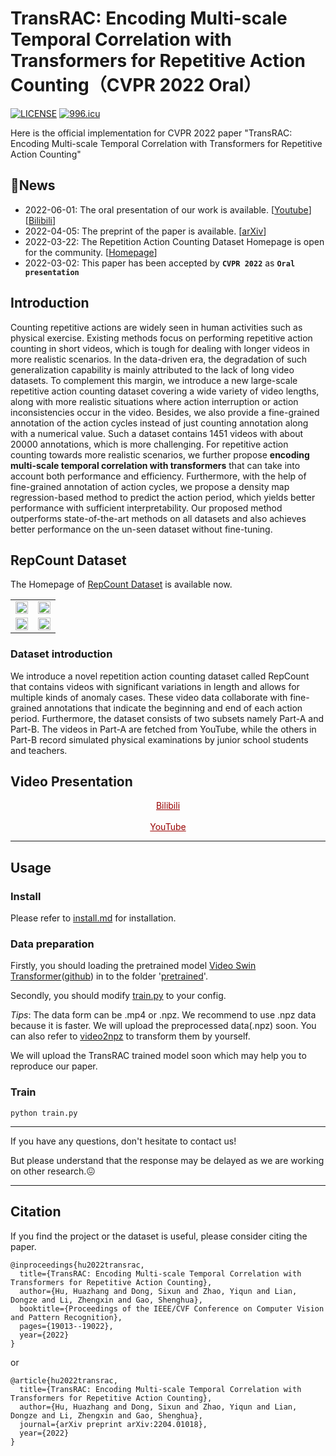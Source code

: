 # TransRAC: Encoding Multi-scale Temporal Correlation with Transformers for Repetitive Action Counting（CVPR 2022 Oral）
[![LICENSE](https://img.shields.io/badge/license-Anti%20996-blue.svg)](https://github.com/996icu/996.ICU/blob/master/LICENSE)
[![996.icu](https://img.shields.io/badge/link-996.icu-red.svg)](https://996.icu)

Here is the official implementation for CVPR 2022 paper "TransRAC: Encoding Multi-scale Temporal Correlation with Transformers for Repetitive Action Counting"


## 🌱News
- 2022-06-01: The oral presentation of our work is available. [[Youtube](https://youtu.be/SFpUS9mHHpk)] [[Bilibili](https://www.bilibili.com/video/BV1B94y1S7oP?share_source=copy_web)]
- 2022-04-05: The preprint of the paper is available. [[arXiv](https://arxiv.org/abs/2204.01018)]
- 2022-03-22: The Repetition Action Counting Dataset Homepage is open for the community. [[Homepage](https://svip-lab.github.io/dataset/RepCount_dataset.html)]
- 2022-03-02: This paper has been accepted by **`CVPR 2022`** as  **`Oral presentation`**

## Introduction
Counting repetitive actions are widely seen in human activities such as physical exercise. Existing methods focus on performing repetitive action counting in short videos, which is tough for dealing with longer videos in more realistic scenarios. In the data-driven era, the degradation of such generalization capability is mainly attributed to the lack of long video datasets. To complement this margin, we introduce a new large-scale repetitive action counting dataset covering a wide variety of video lengths, along with more realistic situations where action interruption or action inconsistencies occur in the video. Besides, we also provide a fine-grained annotation of the action cycles instead of just counting annotation along with a numerical value. Such a dataset contains 1451 videos with about 20000 annotations, which is more challenging. For repetitive action counting towards more realistic scenarios, we further propose **encoding multi-scale temporal correlation with transformers** that can take into account both performance and efficiency. Furthermore, with the help of fine-grained annotation of action cycles, we propose a density map regression-based method to predict the action period, which yields better performance with sufficient interpretability. Our proposed method outperforms state-of-the-art methods on all datasets and also achieves better performance on the un-seen dataset without fine-tuning. 




## RepCount Dataset   
The Homepage of [RepCount Dataset](https://svip-lab.github.io/dataset/RepCount_dataset.html) is available now. 

<table rules="none" align="center">
	<tr>
		<td>
			<center>
				<img src="https://github.com/SvipRepetitionCounting/TransRAC/blob/main/figures/raising.gif" width="100%" />
      </center>
		</td>
		<td>
			<center>
				<img src="https://github.com/SvipRepetitionCounting/TransRAC/blob/main/figures/jump_jack.gif" width="100%" />
      </center>
		</td>
  </tr>
  <tr>
		<td>
			<center>
				<img src="https://github.com/SvipRepetitionCounting/TransRAC/blob/main/figures/squat.gif" width="100%" />
      </center>
		</td>
    <td>
			<center>
				<img src="https://github.com/SvipRepetitionCounting/TransRAC/blob/main/figures/pull_up.gif" width="100%" />
			</center>
		</td>
	</tr>
</table>


### Dataset introduction  
We introduce a novel repetition action counting dataset called RepCount that contains videos with significant variations in length and allows for multiple kinds of anomaly cases. These video data collaborate with fine-grained annotations that indicate the beginning and end of each action period. Furthermore, the dataset consists of two subsets namely Part-A and Part-B. The videos in Part-A are fetched from YouTube, while the others in Part-B record simulated physical examinations by junior school students and teachers.   

## Video Presentation  
<center><a href="https://www.bilibili.com/video/BV1B94y1S7oP?share_source=copy_web" target="_blank" style="color: #990000"> Bilibili </a></center>       <br/> 
<center><a href="https://youtu.be/SFpUS9mHHpk" target="_blank" style="color: #990000"> YouTube </a></center>  

------
## Usage  
### Install 
Please refer to [install.md](https://github.com/SvipRepetitionCounting/TransRAC/blob/main/install.md) for installation.

### Data preparation
Firstly, you should loading the pretrained model [Video Swin Transformer](https://github.com/SwinTransformer/Video-Swin-Transformer)([github](https://github.com/SwinTransformer/storage/releases/download/v1.0.4/swin_tiny_patch244_window877_kinetics400_1k.pth)) in to the folder '[pretrained](https://github.com/SvipRepetitionCounting/TransRAC/tree/main/pretrained)'.

Secondly, you should modify [train.py](https://github.com/SvipRepetitionCounting/TransRAC/blob/main/train.py) to your config.

*Tips*: The data form can be .mp4 or .npz. We recommend to use .npz data because it is faster. We will upload the preprocessed data(.npz) soon. You can also refer to [video2npz](https://github.com/SvipRepetitionCounting/TransRAC/blob/main/tools/video2npz.py) to transform them by yourself.

We will upload the TransRAC trained model soon which may help you to reproduce our paper.
### Train   
` python train.py `    

------


If you have any questions, don't hesitate to contact us!

But please understand that the response may be delayed as we are working on other research.😖

------
## Citation 
If you find the project or the dataset is useful, please consider citing the paper.  
```
@inproceedings{hu2022transrac,
  title={TransRAC: Encoding Multi-scale Temporal Correlation with Transformers for Repetitive Action Counting},
  author={Hu, Huazhang and Dong, Sixun and Zhao, Yiqun and Lian, Dongze and Li, Zhengxin and Gao, Shenghua},
  booktitle={Proceedings of the IEEE/CVF Conference on Computer Vision and Pattern Recognition},
  pages={19013--19022},
  year={2022}
}
```
or  
```
@article{hu2022transrac,
  title={TransRAC: Encoding Multi-scale Temporal Correlation with Transformers for Repetitive Action Counting},
  author={Hu, Huazhang and Dong, Sixun and Zhao, Yiqun and Lian, Dongze and Li, Zhengxin and Gao, Shenghua},
  journal={arXiv preprint arXiv:2204.01018},
  year={2022}
}
```

